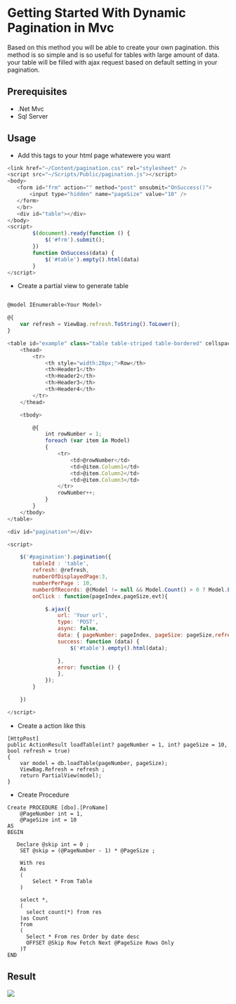 Getting Started With Dynamic Pagination in Mvc
===================================

Based on this method you will be able to create your own pagination. this method is so simple and is so useful for tables with large amount of data. your table will be filled with ajax request based on default setting in your pagination.

## Prerequisites
* .Net Mvc
* Sql Server

## Usage
* Add this tags to your html page whatewere you want
```javascript
<link href="~/Content/pagination.css" rel="stylesheet" />
<script src="~/Scripts/Public/pagination.js"></script>
<body>
   <form id="frm" action="" method="post" onsubmit="OnSuccess()">
       <input type="hidden" name="pageSize" value="10" />
   </form>
   </br>
   <div id="table"></div>
</body>
<script>
        $(document).ready(function () {
            $('#frm').submit();
        })
        function OnSuccess(data) {
            $('#table').empty().html(data)
        }
</script>
```
* Create a partial view to generate table
```javascript

@model IEnumerable<Your Model>

@{
    var refresh = ViewBag.refresh.ToString().ToLower();
}

<table id="example" class="table table-striped table-bordered" cellspacing="0" width="100%">
    <thead>
        <tr>
            <th style="width:28px;">Row</th>
            <th>Header1</th>
            <th>Header2</th>
            <th>Header3</th>
            <th>Header4</th>
        </tr>
    </thead>

    <tbody>

        @{
            int rowNumber = 1;
            foreach (var item in Model)
            {
                <tr>
                    <td>@rowNumber</td>
                    <td>@item.Column1</td>
                    <td>@item.Column2</td>
                    <td>@item.Column3</td>
                </tr>
                rowNumber++;
            }
        }
    </tbody>
</table>

<div id="pagination"></div>

<script>

    $('#pagination').pagination({
        tableId : 'table',
        refresh: @refresh,
        numberOfDisplayedPage:3,
        numberPerPage : 10,
        numberOfRecords: @(Model != null && Model.Count() > 0 ? Model.FirstOrDefault().Count : 0),
        onClick : function(pageIndex,pageSize,evt){

            $.ajax({
                url: 'Your url',
                type: 'POST',
                async: false,
                data: { pageNumber: pageIndex, pageSize: pageSize,refresh : false },
                success: function (data) {
                    $('#table').empty().html(data);

                },
                error: function () {
                },
            });
        }

    })

</script>
```
* Create a action like this
```
[HttpPost]
public ActionResult loadTable(int? pageNumber = 1, int? pageSize = 10, bool refresh = true)
{
    var model = db.loadTable(pageNumber, pageSize);
    ViewBag.Refresh = refresh ;
    return PartialView(model);
}
```
* Create Procedure
```
Create PROCEDURE [dbo].[ProName]
	@PageNumber int = 1,
	@PageSize int = 10
AS
BEGIN

   Declare @skip int = 0 ;
	SET @skip = (@PageNumber - 1) * @PageSize ;

	With res
	As
	(
	    Select * From Table
	)

	select *,
	(
	  select count(*) from res
    )as Count
	from
	(
	  Select * From res Order by date desc
	  OFFSET @Skip Row Fetch Next @PageSize Rows Only
	)T 
END

```
## Result
![](https://github.com/hamedvb61/pagination/blob/master/1.png)
